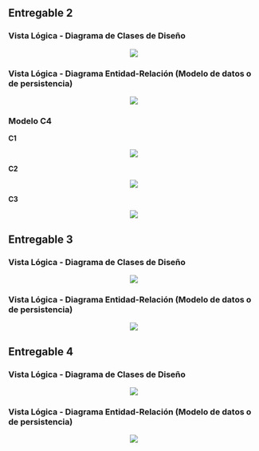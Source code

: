 ## Entregable 2

### Vista Lógica - Diagrama de Clases de Diseño

<p align="center">
  <img src="https://github.com/ZephyrusP2/Botellas-de-Amor/assets/85181687/75cd70f4-7074-4653-a0d8-cb208f335c14" />
</p>

### Vista Lógica - Diagrama Entidad-Relación (Modelo de datos o de persistencia)

<p align="center">
  <img src="https://github.com/ZephyrusP2/Botellas-de-Amor/assets/85181687/f6517d44-7cfe-4141-ba87-bcadf650e2c9" />
</p>

### Modelo C4

**C1**

<p align="center">
  <img src="https://github.com/ZephyrusP2/Botellas-de-Amor/assets/85181687/3032a902-569c-4c90-88aa-007f0339d121" />
</p>

**C2**

<p align="center">
  <img src="https://github.com/ZephyrusP2/Botellas-de-Amor/assets/85181687/05519694-165d-4bdd-89d5-43d31af307e1" />
</p>

**C3**

<p align="center">
  <img src="https://github.com/ZephyrusP2/Botellas-de-Amor/assets/85181687/97ac70a8-25d4-478f-80c6-f4ad584a8d90" />
</p>

## Entregable 3

### Vista Lógica - Diagrama de Clases de Diseño

<p align="center">
  <img src="https://github.com/ZephyrusP2/Botellas-de-Amor/assets/85181687/76dd344c-0425-4725-9255-6065f0f92ffb" />
</p>

### Vista Lógica - Diagrama Entidad-Relación (Modelo de datos o de persistencia)

<p align="center">
  <img src="https://github.com/ZephyrusP2/Botellas-de-Amor/assets/85181687/c32004d8-a934-4d21-a9d9-7aafe11fb7c7" />
</p>

## Entregable 4

### Vista Lógica - Diagrama de Clases de Diseño

<p align="center">
  <img src="https://github.com/ZephyrusP2/Botellas-de-Amor/assets/85181687/31e0c5bd-d862-4363-b337-5984cd2f2c0f" />
</p>

### Vista Lógica - Diagrama Entidad-Relación (Modelo de datos o de persistencia)

<p align="center">
  <img src="https://github.com/ZephyrusP2/Botellas-de-Amor/assets/85181687/821f8d55-b42b-4bb5-864f-57a0f92cb1cb" />
</p>
